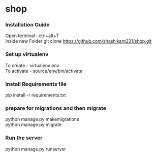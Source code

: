 # shop
### Installation Guide

Open terminal : ctrl+alt+T \
Inside new Folder
git clone https://github.com/shashikant231/shop.git

 ### Set up virtualenv
To create  - virtualenv env \
To activate - source/env/bin/activate
 
### Install Requirements file 
pip install -r requirements.txt

 
 ### prepare for migrations and then migrate
 python manage.py makemigrations \
 python manage.py migrate

 ### Run the server
 python manage.py runserver

